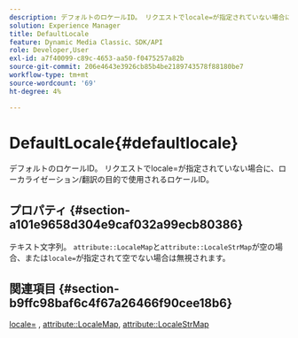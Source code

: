 ```yaml
---
description: デフォルトのロケールID。 リクエストでlocale=が指定されていない場合に、ローカライゼーション/翻訳の目的で使用されるロケールID。
solution: Experience Manager
title: DefaultLocale
feature: Dynamic Media Classic、SDK/API
role: Developer,User
exl-id: a7f40099-c89c-4653-aa50-f0475257a82b
source-git-commit: 206e4643e3926cb85b4be2189743578f88180be7
workflow-type: tm+mt
source-wordcount: '69'
ht-degree: 4%

---
```


# DefaultLocale{#defaultlocale}

デフォルトのロケールID。 リクエストでlocale=が指定されていない場合に、ローカライゼーション/翻訳の目的で使用されるロケールID。

## プロパティ {#section-a101e9658d304e9caf032a99ecb80386}

テキスト文字列。 `attribute::LocaleMap`と`attribute::LocaleStrMap`が空の場合、または`locale=`が指定されて空でない場合は無視されます。

## 関連項目 {#section-b9ffc98baf6c4f67a26466f90cee18b6}

[locale=](../../../../../is-api/http-ref/image-serving-api-ref/c-http-protocol-reference/c-command-reference/r-locale.md#reference-8a846b2fbc004a12821b956ed3b25cfb) ,  [attribute::LocaleMap](../../../../../is-api/image-catalog/image-serving-api-ref/c-image-catalog-reference/c-attributes-reference/r-localemap.md#reference-49bbf598f8ea47c3a563755cef306318),  [attribute::LocaleStrMap](../../../../../is-api/image-catalog/image-serving-api-ref/c-image-catalog-reference/c-attributes-reference/r-localestrmap.md#reference-98c42070a4bc4baf92537132be2b5b1e)

